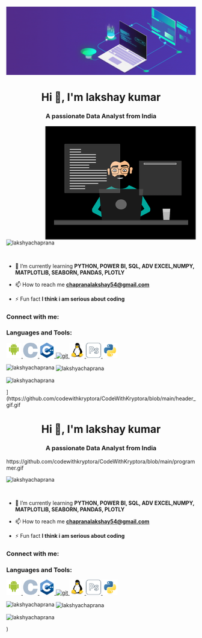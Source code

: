 ![logo](https://github.com/codewithkryptora/CodeWithKryptora/blob/main/header_gif.gif)
<h1 align="center">Hi 👋, I'm lakshay kumar</h1>
<h3 align="center">A passionate Data Analyst from India</h3>
<img align="right" alt="Kryptora" width="400" src="https://github.com/codewithkryptora/CodeWithKryptora/blob/main/programmer.gif">
<p align="left"> <img src="https://komarev.com/ghpvc/?username=lakshyachaprana&label=Profile%20views&color=0e75b6&style=flat" alt="lakshyachaprana" /> </p>

<p align="left"> <a href="https://twitter.com/" target="blank"><img src="https://img.shields.io/twitter/follow/?logo=twitter&style=for-the-badge" alt="" /></a> </p>

- 🌱 I’m currently learning **PYTHON, POWER BI, SQL, ADV EXCEL,NUMPY, MATPLOTLIB, SEABORN, PANDAS, PLOTLY**

- 📫 How to reach me **chapranalakshay54@gmail.com**

- ⚡ Fun fact **I think i am serious about coding**

<h3 align="left">Connect with me:</h3>
<p align="left">
</p>

<h3 align="left">Languages and Tools:</h3>
<p align="left"> <a href="https://developer.android.com" target="_blank" rel="noreferrer"> <img src="https://raw.githubusercontent.com/devicons/devicon/master/icons/android/android-original-wordmark.svg" alt="android" width="40" height="40"/> </a> <a href="https://www.cprogramming.com/" target="_blank" rel="noreferrer"> <img src="https://raw.githubusercontent.com/devicons/devicon/master/icons/c/c-original.svg" alt="c" width="40" height="40"/> </a> <a href="https://www.w3schools.com/cpp/" target="_blank" rel="noreferrer"> <img src="https://raw.githubusercontent.com/devicons/devicon/master/icons/cplusplus/cplusplus-original.svg" alt="cplusplus" width="40" height="40"/> </a> <a href="https://git-scm.com/" target="_blank" rel="noreferrer"> <img src="https://www.vectorlogo.zone/logos/git-scm/git-scm-icon.svg" alt="git" width="40" height="40"/> </a> <a href="https://www.linux.org/" target="_blank" rel="noreferrer"> <img src="https://raw.githubusercontent.com/devicons/devicon/master/icons/linux/linux-original.svg" alt="linux" width="40" height="40"/> </a> <a href="https://www.photoshop.com/en" target="_blank" rel="noreferrer"> <img src="https://raw.githubusercontent.com/devicons/devicon/master/icons/photoshop/photoshop-line.svg" alt="photoshop" width="40" height="40"/> </a> <a href="https://www.python.org" target="_blank" rel="noreferrer"> <img src="https://raw.githubusercontent.com/devicons/devicon/master/icons/python/python-original.svg" alt="python" width="40" height="40"/> </a> </p>

<p><img align="left" src="https://github-readme-stats.vercel.app/api/top-langs?username=lakshyachaprana&show_icons=true&locale=en&layout=compact" alt="lakshyachaprana" /></p>

<p>&nbsp;<img align="center" src="https://github-readme-stats.vercel.app/api?username=lakshyachaprana&show_icons=true&locale=en" alt="lakshyachaprana" /></p>

<p><img align="center" src="https://github-readme-streak-stats.herokuapp.com/?user=lakshyachaprana&" alt="lakshyachaprana" /></p>
](https://github.com/codewithkryptora/CodeWithKryptora/blob/main/header_gif.gif
<h1 align="center">Hi 👋, I'm lakshay kumar</h1>
<h3 align="center">A passionate Data Analyst from India</h3>
https://github.com/codewithkryptora/CodeWithKryptora/blob/main/programmer.gif
<p align="left"> <img src="https://komarev.com/ghpvc/?username=lakshyachaprana&label=Profile%20views&color=0e75b6&style=flat" alt="lakshyachaprana" /> </p>

<p align="left"> <a href="https://twitter.com/" target="blank"><img src="https://img.shields.io/twitter/follow/?logo=twitter&style=for-the-badge" alt="" /></a> </p>

- 🌱 I’m currently learning **PYTHON, POWER BI, SQL, ADV EXCEL,NUMPY, MATPLOTLIB, SEABORN, PANDAS, PLOTLY**

- 📫 How to reach me **chapranalakshay54@gmail.com**

- ⚡ Fun fact **I think i am serious about coding**

<h3 align="left">Connect with me:</h3>
<p align="left">
</p>

<h3 align="left">Languages and Tools:</h3>
<p align="left"> <a href="https://developer.android.com" target="_blank" rel="noreferrer"> <img src="https://raw.githubusercontent.com/devicons/devicon/master/icons/android/android-original-wordmark.svg" alt="android" width="40" height="40"/> </a> <a href="https://www.cprogramming.com/" target="_blank" rel="noreferrer"> <img src="https://raw.githubusercontent.com/devicons/devicon/master/icons/c/c-original.svg" alt="c" width="40" height="40"/> </a> <a href="https://www.w3schools.com/cpp/" target="_blank" rel="noreferrer"> <img src="https://raw.githubusercontent.com/devicons/devicon/master/icons/cplusplus/cplusplus-original.svg" alt="cplusplus" width="40" height="40"/> </a> <a href="https://git-scm.com/" target="_blank" rel="noreferrer"> <img src="https://www.vectorlogo.zone/logos/git-scm/git-scm-icon.svg" alt="git" width="40" height="40"/> </a> <a href="https://www.linux.org/" target="_blank" rel="noreferrer"> <img src="https://raw.githubusercontent.com/devicons/devicon/master/icons/linux/linux-original.svg" alt="linux" width="40" height="40"/> </a> <a href="https://www.photoshop.com/en" target="_blank" rel="noreferrer"> <img src="https://raw.githubusercontent.com/devicons/devicon/master/icons/photoshop/photoshop-line.svg" alt="photoshop" width="40" height="40"/> </a> <a href="https://www.python.org" target="_blank" rel="noreferrer"> <img src="https://raw.githubusercontent.com/devicons/devicon/master/icons/python/python-original.svg" alt="python" width="40" height="40"/> </a> </p>

<p><img align="left" src="https://github-readme-stats.vercel.app/api/top-langs?username=lakshyachaprana&show_icons=true&locale=en&layout=compact" alt="lakshyachaprana" /></p>

<p>&nbsp;<img align="center" src="https://github-readme-stats.vercel.app/api?username=lakshyachaprana&show_icons=true&locale=en" alt="lakshyachaprana" /></p>

<p><img align="center" src="https://github-readme-streak-stats.herokuapp.com/?user=lakshyachaprana&" alt="lakshyachaprana" /></p>
)
